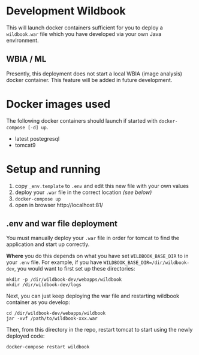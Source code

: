 # Development Wildbook

This will launch docker containers sufficient for you to deploy a `wildbook.war` file which you have developed
via your own Java environment. <!-- TODO: link/explain java and maven instructions -->

## WBIA / ML

Presently, this deployment does not start a local WBIA (image analysis) docker container. This feature will be
added in future development.

# Docker images used

The following docker containers should launch if started with `docker-compose [-d] up`.

- latest postegresql
- tomcat9


# Setup and running

1. copy `_env.template` to `.env` and edit this new file with your own values
1. deploy your `.war` file in the correct location _(see below)_
1. `docker-compose up`
1. open in browser http://localhost:81/

## .env and war file deployment

You must manually deploy your `.war` file in order for tomcat to find the application and start up correctly.

**Where** you do this depends on
what you have set `WILDBOOK_BASE_DIR` to in your `.env` file. For example, if you have `WILDBOOK_BASE_DIR=/dir/wildbook-dev`,
you would want to first set up these directories:

```
mkdir -p /dir/wildbook-dev/webapps/wildbook
mkdir /dir/wildbook-dev/logs
```

Next, you can just keep deploying the war file and restarting wildbook container as you develop:
```
cd /dir/wildbook-dev/webapps/wildbook
jar -xvf /path/to/wildbook-xxx.war
```

Then, from this directory in the repo, restart tomcat to start using the newly deployed code:

```
docker-compose restart wildbook
```


